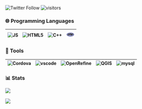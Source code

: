 

![Twitter Follow](https://img.shields.io/twitter/follow/jmviglino?style=social) 
![visitors](https://visitor-badge.glitch.me/badge?page_id=Github.Viglino)

### 🌐 Programming Languages 

<img src="https://upload.wikimedia.org/wikipedia/commons/9/99/Unofficial_JavaScript_logo_2.svg" alt="JS" height="24"> | <img src="https://upload.wikimedia.org/wikipedia/commons/6/61/HTML5_logo_and_wordmark.svg" alt="HTML5" height="24"> | <img src="https://upload.wikimedia.org/wikipedia/commons/1/18/ISO_C%2B%2B_Logo.svg" alt="C++" height="24"> | <img src="https://raw.githubusercontent.com/github/explore/80688e429a7d4ef2fca1e82350fe8e3517d3494d/topics/php/php.png" alt="php" height="24">
|---|---|---|---|

### 🔧 Tools 

<img src="https://cordova.apache.org/static/img/cordova_bot.png" alt="Cordova" height="24"> | <img src="https://upload.wikimedia.org/wikipedia/commons/9/9a/Visual_Studio_Code_1.35_icon.svg" alt="vscode" height="24"> | <img src="https://upload.wikimedia.org/wikipedia/commons/4/4b/OpenRefine_New_Logo.png" alt="OpenRefine" height="24"> | <img src="https://upload.wikimedia.org/wikipedia/commons/7/77/Qgis-icon-3.0.png" alt="QGIS" height="24"> | <img  src="https://upload.wikimedia.org/wikipedia/fr/6/62/MySQL.svg" alt="mysql" height="24"> 
|---|---|---|---|---|

### 📊 Stats

![](https://github-readme-stats.vercel.app/api?username=viglino&show_icons=true&hide_border=true&theme=radical&count_private=true&include_all_commits=true)

![](https://github-readme-stats.vercel.app/api/top-langs/?username=viglino&layout=compact)

<!--
**Viglino/Viglino** is a ✨ _special_ ✨ repository because its `README.md` (this file) appears on your GitHub profile.

Here are some ideas to get you started:

- 🔭 I’m currently working on ...
- 🌱 I’m currently learning ...
- 👯 I’m looking to collaborate on ...
- 🤔 I’m looking for help with ...
- 💬 Ask me about ...
- 📫 How to reach me: ...
- 😄 Pronouns: ...
- ⚡ Fun fact: ...
-->

